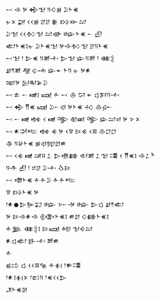 <div class='block'>
<div class='line'>𒁁 𒈾 𒃻 𒄈𒈠 𒀀𒄭𒂊 𒊒𒈨𒌍</div>
<div class='line'>𒉡𒉽 𒃌 𒌋𒌋𒂊 𒆪𒆪 𒆜 𒋳𒁍𒁺</div>
<div class='line'>𒊒𒈠 𒌋𒌋𒁴𒈠 𒁺𒀝 𒈗𒈨𒌍 𒀸 𒌺</div>
<div class='line'>𒅗𒈨𒌍𒋙𒉡 𒊒𒈨𒌍𒈠 𒃻𒈾𒁴𒈠 𒆪𒀀𒈨𒌍</div>
<div class='line'>𒁁𒈠 𒁹 𒆕𒌍 𒀀𒋢𒋾 𒆕𒈠 𒇽𒀀𒍪 𒁹 𒈪𒉭</div>
<div class='line'>𒋗𒈫𒋢 𒆷 𒌒𒁄 𒇽𒄬 𒈨𒀀 𒉡 𒃻𒀭</div>
<div class='line'>𒉈𒃻 𒌨𒊑𒅕𒊒</div>
<div class='line'>𒁁 𒉺 𒀸 𒉠𒋙 𒍢 𒅆 𒁁 𒁲 𒁶 𒄬 𒌓𒁕𒀀𒋾</div>
<div class='line'>𒁁 𒄈 𒐖𒌍 𒍢 𒊒𒀸𒋼 𒃻𒈨𒌍 𒈧 𒁲𒅎</div>
<div class='line'>𒁁 𒀸 𒉠 𒂔 𒌋 𒉠 𒄊 𒊏𒀜 𒄊 𒇽𒁺𒁀 𒃻 𒆳 𒉽</div>
<div class='line'>𒁁 𒀭𒋫𒌈 𒂔 𒄯 𒃻 𒌋𒐊 𒄿𒄵 𒌋𒐋 𒊮𒆸𒆸</div>
<div class='line'>𒆠 𒀀𒄩𒈨𒌍 𒂊𒋼𒂖𒇻𒌑</div>
<div class='line'>𒁁 𒌋𒄯 𒉠 𒁼𒍝 𒁇 𒆕𒍠𒂵 𒊕𒋢 𒁇𒈠 𒃮 𒌋 𒐖𒌍𒋙 𒈾𒁇𒋻</div>
<div class='line'>𒀀𒋥 𒌷 𒁹 𒄑𒆪 𒊒𒋾 𒋝𒄿</div>
<div class='line'>𒁁 𒈩𒈨𒌍 𒅆𒅆𒊒 𒅆𒅆𒌈</div>
<div class='line'>𒐊 𒋳𒈨𒌍 𒃻</div>
<div class='line'>𒁹𒀭𒊹𒆕𒌉𒍑 𒈗 𒆳𒀸𒋩 𒈗 𒆕𒌓 𒋗𒈫𒅗</div>
<div class='line'>𒃻 𒄿𒈾𒀭𒈾 𒍜𒈨𒌍𒋙 𒌑𒇻 𒄭𒂵𒈨𒌍𒋙</div>
<div class='line'>𒅆𒆥 𒈪𒉭𒋙 𒄿𒍢 𒅇 𒈠𒀪𒁺</div>
<div class='line'>𒀭𒌓𒅗 𒃲𒋾 𒍪𒌑</div>
<div class='line'>𒅆</div>
<div class='line'>𒌗𒄞 𒌓 𒌋𒌋𒐋𒆚 𒅆𒈬 𒁹𒊓𒃮</div>
<div class='line'>𒁹𒀭𒋙𒈬𒉽 𒁹𒆗𒀀 𒁹𒌍𒌋𒌋𒆕</div>
<div class='line'>𒂗𒈨𒌍𒌆</div>
</div>